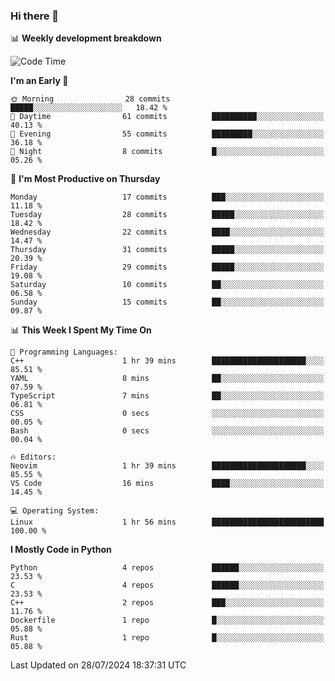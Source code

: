 ### Hi there 👋

📊 **Weekly development breakdown**
<!--START_SECTION:waka-->
![Code Time](http://img.shields.io/badge/Code%20Time-190%20hrs%2024%20mins-blue)

**I'm an Early 🐤** 

```text
🌞 Morning                28 commits          █████░░░░░░░░░░░░░░░░░░░░   18.42 % 
🌆 Daytime                61 commits          ██████████░░░░░░░░░░░░░░░   40.13 % 
🌃 Evening                55 commits          █████████░░░░░░░░░░░░░░░░   36.18 % 
🌙 Night                  8 commits           █░░░░░░░░░░░░░░░░░░░░░░░░   05.26 % 
```
📅 **I'm Most Productive on Thursday** 

```text
Monday                   17 commits          ███░░░░░░░░░░░░░░░░░░░░░░   11.18 % 
Tuesday                  28 commits          █████░░░░░░░░░░░░░░░░░░░░   18.42 % 
Wednesday                22 commits          ████░░░░░░░░░░░░░░░░░░░░░   14.47 % 
Thursday                 31 commits          █████░░░░░░░░░░░░░░░░░░░░   20.39 % 
Friday                   29 commits          █████░░░░░░░░░░░░░░░░░░░░   19.08 % 
Saturday                 10 commits          ██░░░░░░░░░░░░░░░░░░░░░░░   06.58 % 
Sunday                   15 commits          ██░░░░░░░░░░░░░░░░░░░░░░░   09.87 % 
```


📊 **This Week I Spent My Time On** 

```text
💬 Programming Languages: 
C++                      1 hr 39 mins        █████████████████████░░░░   85.51 % 
YAML                     8 mins              ██░░░░░░░░░░░░░░░░░░░░░░░   07.59 % 
TypeScript               7 mins              ██░░░░░░░░░░░░░░░░░░░░░░░   06.81 % 
CSS                      0 secs              ░░░░░░░░░░░░░░░░░░░░░░░░░   00.05 % 
Bash                     0 secs              ░░░░░░░░░░░░░░░░░░░░░░░░░   00.04 % 

🔥 Editors: 
Neovim                   1 hr 39 mins        █████████████████████░░░░   85.55 % 
VS Code                  16 mins             ████░░░░░░░░░░░░░░░░░░░░░   14.45 % 

💻 Operating System: 
Linux                    1 hr 56 mins        █████████████████████████   100.00 % 
```

**I Mostly Code in Python** 

```text
Python                   4 repos             ██████░░░░░░░░░░░░░░░░░░░   23.53 % 
C                        4 repos             ██████░░░░░░░░░░░░░░░░░░░   23.53 % 
C++                      2 repos             ███░░░░░░░░░░░░░░░░░░░░░░   11.76 % 
Dockerfile               1 repo              █░░░░░░░░░░░░░░░░░░░░░░░░   05.88 % 
Rust                     1 repo              █░░░░░░░░░░░░░░░░░░░░░░░░   05.88 % 
```




 Last Updated on 28/07/2024 18:37:31 UTC
<!--END_SECTION:waka-->
<!--
**R-enanVieira/R-enanVieira** is a ✨ _special_ ✨ repository because its `README.md` (this file) appears on your GitHub profile.

Here are some ideas to get you started:

- 🔭 I’m currently working on ...
- 🌱 I’m currently learning ...
- 👯 I’m looking to collaborate on ...
- 🤔 I’m looking for help with ...
- 💬 Ask me about ...
- 📫 How to reach me: ...
- 😄 Pronouns: ...
- ⚡ Fun fact: ...
-->
